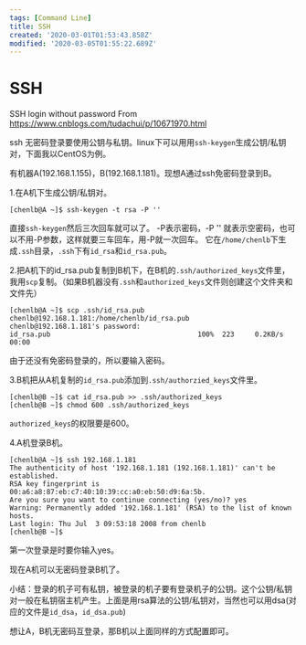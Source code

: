 ```yaml
---
tags: [Command Line]
title: SSH
created: '2020-03-01T01:53:43.858Z'
modified: '2020-03-05T01:55:22.689Z'
---
```


# SSH

SSH login without password
From https://www.cnblogs.com/tudachui/p/10671970.html

ssh 无密码登录要使用公钥与私钥。linux下可以用用`ssh-keygen`生成公钥/私钥对，下面我以CentOS为例。

有机器A(192.168.1.155)，B(192.168.1.181)。现想A通过ssh免密码登录到B。

1.在A机下生成公钥/私钥对。
```shell
[chenlb@A ~]$ ssh-keygen -t rsa -P ''
```

直接`ssh-keygen`然后三次回车就可以了。
-P表示密码，-P '' 就表示空密码，也可以不用-P参数，这样就要三车回车，用-P就一次回车。
它在`/home/chenlb`下生成`.ssh`目录，`.ssh`下有`id_rsa`和`id_rsa.pub`。

2.把A机下的id_rsa.pub复制到B机下，在B机的`.ssh/authorized_keys`文件里，我用`scp`复制。（如果B机器没有`.ssh`和`authorized_keys`文件则创建这个文件夹和文件先）
```shell
[chenlb@A ~]$ scp .ssh/id_rsa.pub chenlb@192.168.1.181:/home/chenlb/id_rsa.pub 
chenlb@192.168.1.181's password:
id_rsa.pub                                    100%  223     0.2KB/s   00:00
```

由于还没有免密码登录的，所以要输入密码。

3.B机把从A机复制的`id_rsa.pub`添加到`.ssh/authorzied_keys`文件里。
```shell
[chenlb@B ~]$ cat id_rsa.pub >> .ssh/authorized_keys
[chenlb@B ~]$ chmod 600 .ssh/authorized_keys
```

`authorized_keys`的权限要是600。

4.A机登录B机。
```shell
[chenlb@A ~]$ ssh 192.168.1.181
The authenticity of host '192.168.1.181 (192.168.1.181)' can't be established.
RSA key fingerprint is 00:a6:a8:87:eb:c7:40:10:39:cc:a0:eb:50:d9:6a:5b.
Are you sure you want to continue connecting (yes/no)? yes
Warning: Permanently added '192.168.1.181' (RSA) to the list of known hosts.
Last login: Thu Jul  3 09:53:18 2008 from chenlb
[chenlb@B ~]$
```


第一次登录是时要你输入yes。

现在A机可以无密码登录B机了。

小结：登录的机子可有私钥，被登录的机子要有登录机子的公钥。这个公钥/私钥对一般在私钥宿主机产生。上面是用rsa算法的公钥/私钥对，当然也可以用dsa(对应的文件是`id_dsa`，`id_dsa.pub`)

想让A，B机无密码互登录，那B机以上面同样的方式配置即可。
